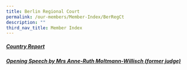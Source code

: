 ```yaml
---
title: Berlin Regional Court
permalink: /our-members/Member-Index/BerRegCt
description: ""
third_nav_title: Member Index
---
```

##### [Country Report]()


##### [Opening Speech by Mrs Anne-Ruth Moltmann-Willisch (former judge)]()